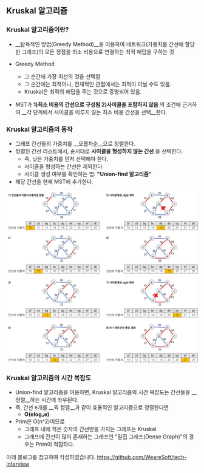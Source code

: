 ## Kruskal 알고리즘

### Kruskal 알고리즘이란?

- __탐욕적인 방법(Greedy Method)__을 이용하여 네트워크(가중치를 간선에 할당한 그래프)의 모든 정점을 최소 비용으로 연결하는 최적 해답을 구하는 것

- Greedy Method
  - 그 순간에 가장 최선의 것을 선택함
  - 그 순간에는 최적이나, 전체적인 관점에서는 최적이 아닐 수도 있음.
  - Kruskal은 최적의 해답을 주는 것으로 증명되어 있음.
- MST가 __1)최소 비용의 간선으로 구성됨 2)사이클을 포함하지 않음__ 의 조건에 근거하여 __각 단계에서 사이클을 이루지 않는 최소 비용 간선을 선택__한다.





### Kruskal 알고리즘의 동작

- 그래프 간선들의 가중치를 __오름차순__으로 정렬한다.
- 정렬된 간선 리스트에서, 순서대로 __사이클을 형성하지 않는 간선__ 을 선택한다.
  - 즉, 낮은 가중치를 먼저 선택해야 한다.
  - 사이클을 형성하는 간선은 제외한다.
  - 사이클 생성 여부를 확인하는 법: __"Union-find 알고리즘"__
- 해당 간선을 현재 MST에 추가한다.

![Kruskal](./kruskal-example2.png)



### Kruskal 알고리즘의 시간 복잡도

- Union-find 알고리즘을 이용하면, Kruskal 알고리즘의 시간 복잡도는 간선들을 __정렬__하는 시간에 좌우된다.
- 즉, 간선 e개를 __퀵 정렬__과 같이 효율적인 알고리즘으로 정렬한다면
  - **O(elog₂e)** 
- Prim은 O(n^2)이므로
  - 그래프 내에 적은 숫자의 간선만을 가지는 그래프는 Kruskal
  - 그래프에 간선이 많이 존재하는 그래프인 "밀집 그래프(Dense Graph)"의 경우는 Prim이 적합하다.



아래 블로그를 참고하여 작성하였습니다.
https://github.com/WeareSoft/tech-interview

